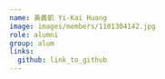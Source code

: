 ```yaml
---
name: 黃義凱 Yi-Kai Huang 
image: images/members/1101304142.jpg 
role: alumni
group: alum
links:
  github: link_to_github 
---
```

